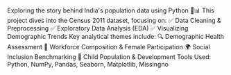 Exploring the story behind India's population data using Python 🧠📊
This project dives into the Census 2011 dataset, focusing on:
 ✅ Data Cleaning & Preprocessing
 ✅ Exploratory Data Analysis (EDA)
 ✅ Visualizing Demographic Trends
Key analytical themes include:
 🔍 Demographic Health Assessment
 👥 Workforce Composition & Female Participation
 🌍 Social Inclusion Benchmarking
 👶 Child Population & Development
Tools Used: Python, NumPy, Pandas, Seaborn, Matplotlib, Missingno

